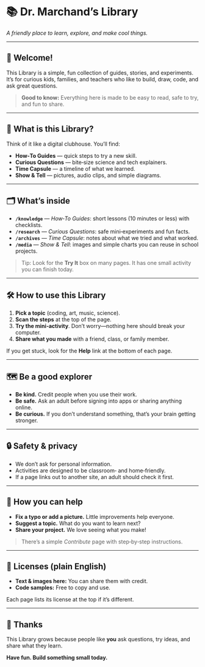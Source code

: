 # 📚 Dr. Marchand’s Library

*A friendly place to learn, explore, and make cool things.*

---

## 👋 Welcome!

This Library is a simple, fun collection of guides, stories, and experiments. It’s for curious kids, families, and teachers who like to build, draw, code, and ask great questions.

> **Good to know:** Everything here is made to be easy to read, safe to try, and fun to share.

---

## 🧭 What is this Library?

Think of it like a digital clubhouse. You’ll find:

* **How‑To Guides** — quick steps to try a new skill.
* **Curious Questions** — bite‑size science and tech explainers.
* **Time Capsule** — a timeline of what we learned.
* **Show & Tell** — pictures, audio clips, and simple diagrams.

---

## 🗂️ What’s inside

* **`/knowledge`** — *How‑To Guides*: short lessons (10 minutes or less) with checklists.
* **`/research`** — *Curious Questions*: safe mini‑experiments and fun facts.
* **`/archives`** — *Time Capsule*: notes about what we tried and what worked.
* **`/media`** — *Show & Tell*: images and simple charts you can reuse in school projects.

> Tip: Look for the **Try It** box on many pages. It has one small activity you can finish today.

---

## 🛠️ How to use this Library

1. **Pick a topic** (coding, art, music, science).
2. **Scan the steps** at the top of the page.
3. **Try the mini‑activity**. Don’t worry—nothing here should break your computer.
4. **Share what you made** with a friend, class, or family member.

If you get stuck, look for the **Help** link at the bottom of each page.

---

## 🗺️ Be a good explorer

* **Be kind.** Credit people when you use their work.
* **Be safe.** Ask an adult before signing into apps or sharing anything online.
* **Be curious.** If you don’t understand something, that’s your brain getting stronger.

---

## 🔒 Safety & privacy

* We don’t ask for personal information.
* Activities are designed to be classroom‑ and home‑friendly.
* If a page links out to another site, an adult should check it first.

---

## 🤝 How you can help

* **Fix a typo or add a picture.** Little improvements help everyone.
* **Suggest a topic.** What do you want to learn next?
* **Share your project.** We love seeing what you make!

> There’s a simple *Contribute* page with step‑by‑step instructions.

---

## 🧾 Licenses (plain English)

* **Text & images here:** You can share them with credit.
* **Code samples:** Free to copy and use.

Each page lists its license at the top if it’s different.

---

## 🙌 Thanks

This Library grows because people like **you** ask questions, try ideas, and share what they learn.

**Have fun. Build something small today.**
